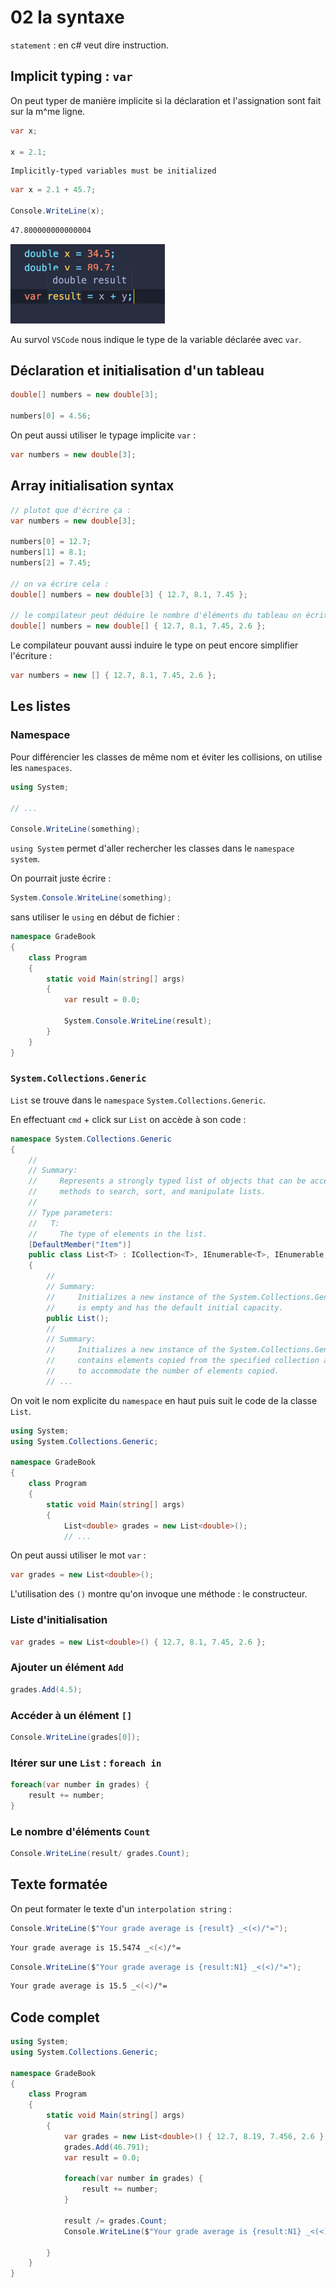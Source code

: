 # 02 la syntaxe

`statement` : en c# veut dire instruction.

## Implicit typing : `var`

On peut typer de manière implicite si la déclaration et l'assignation sont fait sur la m^me ligne.

```cs
var x;

x = 2.1;
```

```
Implicitly-typed variables must be initialized
```

```cs
var x = 2.1 + 45.7;

Console.WriteLine(x);
```

```bash
47.800000000000004
```

<img src="assets/Screenshot2020-07-29at16.00.25.png" alt="Screenshot 2020-07-29 at 16.00.25" style="zoom:33%;" />

Au survol `VSCode` nous indique le type de la variable déclarée avec `var`.

## Déclaration et initialisation d'un tableau

```cs
double[] numbers = new double[3];

numbers[0] = 4.56;
```

On peut aussi utiliser le typage implicite `var` :

```cs
var numbers = new double[3];
```

## Array initialisation syntax

```cs
// plutot que d'écrire ça :
var numbers = new double[3];

numbers[0] = 12.7;
numbers[1] = 8.1;
numbers[2] = 7.45;

// on va écrire cela :
double[] numbers = new double[3] { 12.7, 8.1, 7.45 };

// le compilateur peut déduire le nombre d'éléments du tableau on écrit :
double[] numbers = new double[] { 12.7, 8.1, 7.45, 2.6 };
```

Le compilateur pouvant aussi induire le type on peut encore simplifier l'écriture :

```cs
var numbers = new [] { 12.7, 8.1, 7.45, 2.6 };
```

## Les listes

### Namespace

Pour différencier les classes de même nom et éviter les collisions, on utilise les `namespaces`.

```cs
using System;

// ...

Console.WriteLine(something);
```

`using System` permet d'aller rechercher les classes dans le `namespace` `system`.

On pourrait juste écrire :

```cs
System.Console.WriteLine(something);
```

sans utiliser le `using` en début de fichier :

```cs
namespace GradeBook
{
    class Program
    {
        static void Main(string[] args)
        {
			var result = 0.0;

            System.Console.WriteLine(result);
        }
    }
}
```

### `System.Collections.Generic`

`List` se trouve dans le `namespace` `System.Collections.Generic`.

En effectuant `cmd` + click sur `List` on accède à son code :

```cs
namespace System.Collections.Generic
{
    //
    // Summary:
    //     Represents a strongly typed list of objects that can be accessed by index. Provides
    //     methods to search, sort, and manipulate lists.
    //
    // Type parameters:
    //   T:
    //     The type of elements in the list.
    [DefaultMember("Item")]
    public class List<T> : ICollection<T>, IEnumerable<T>, IEnumerable, IList<T>, IReadOnlyCollection<T>, IReadOnlyList<T>, ICollection, IList
    {
        //
        // Summary:
        //     Initializes a new instance of the System.Collections.Generic.List`1 class that
        //     is empty and has the default initial capacity.
        public List();
        //
        // Summary:
        //     Initializes a new instance of the System.Collections.Generic.List`1 class that
        //     contains elements copied from the specified collection and has sufficient capacity
        //     to accommodate the number of elements copied.
        // ...
```

On voit le nom explicite du `namespace` en haut puis suit le code de la classe `List`.

```cs
using System;
using System.Collections.Generic;

namespace GradeBook
{
    class Program
    {
        static void Main(string[] args)
        {
            List<double> grades = new List<double>();
			// ...
```

On peut aussi utiliser le mot `var` :

```cs
var grades = new List<double>();
```

L'utilisation des `()` montre qu'on invoque une méthode : le constructeur.

### Liste d'initialisation

```cs
var grades = new List<double>() { 12.7, 8.1, 7.45, 2.6 };
```

### Ajouter un élément `Add`

```cs
grades.Add(4.5);
```

### Accéder à un élément `[]`

```cs
Console.WriteLine(grades[0]);
```

### Itérer sur une `List` : `foreach in`

```cs
foreach(var number in grades) {
    result += number;
}
```

### Le nombre d'éléments `Count`

```cs
Console.WriteLine(result/ grades.Count);
```

## Texte formatée

On peut formater le texte d'un `interpolation string` :

```cs
Console.WriteLine($"Your grade average is {result} _<(<)/°=");
```

```bash
Your grade average is 15.5474 _<(<)/°=
```

```cs
Console.WriteLine($"Your grade average is {result:N1} _<(<)/°=");
```

```bash
Your grade average is 15.5 _<(<)/°=
```

## Code complet

```cs
using System;
using System.Collections.Generic;

namespace GradeBook
{
    class Program
    {
        static void Main(string[] args)
        {
            var grades = new List<double>() { 12.7, 8.19, 7.456, 2.6 };
            grades.Add(46.791);
            var result = 0.0;

            foreach(var number in grades) {
                result += number;
            }

            result /= grades.Count;
            Console.WriteLine($"Your grade average is {result:N1} _<(<)/°=");

        }
    }
}
```
